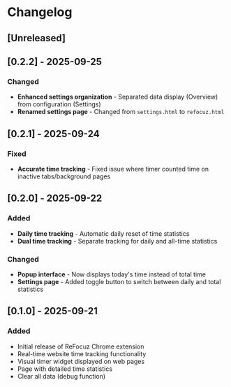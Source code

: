 # Changelog

## [Unreleased]

## [0.2.2] - 2025-09-25

### Changed
- **Enhanced settings organization** - Separated data display (Overview) from configuration (Settings)
- **Renamed settings page** - Changed from `settings.html` to `refocuz.html`

## [0.2.1] - 2025-09-24

### Fixed
- **Accurate time tracking** - Fixed issue where timer counted time on inactive tabs/background pages

## [0.2.0] - 2025-09-22

### Added
- **Daily time tracking** - Automatic daily reset of time statistics
- **Dual time tracking** - Separate tracking for daily and all-time statistics

### Changed
- **Popup interface** - Now displays today's time instead of total time
- **Settings page** - Added toggle button to switch between daily and total statistics


## [0.1.0] - 2025-09-21

### Added
- Initial release of ReFocuz Chrome extension
- Real-time website time tracking functionality
- Visual timer widget displayed on web pages
- Page with detailed time statistics
- Clear all data (debug function)